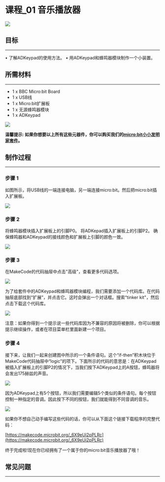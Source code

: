 # 课程_01 音乐播放器

![](./images/cqLH6Bs.jpg)  

## 目标
---

• 了解ADKeypad的使用方法。
• 用ADKeypad和蜂鸣器模块制作一个小装置。


## 所需材料
---

- 1 x BBC Micro:bit Board
- 1 x USB线
- 1 x Micro:bit扩展板
- 1 x 无源蜂鸣器模块
- 1 x ADKeypad

![](./images/5BURByd.jpg)

**温馨提示: 如果你想要以上所有这些元器件，你可以购买我们的[micro:bit小小发明家套件](https://item.taobao.com/item.htm?spm=a230r.7195193.1997079397.9.z3IMPf&id=564707672256&abbucket=5)。**


## 制作过程
---

### 步骤 1  

如图所示，将USB线的一端连接电脑，另一端连接micro:bit。然后把micro:bit插入扩展板。 

![](./images/LZR0LH8.jpg)


### 步骤 2  

将蜂鸣器模块插入扩展板上的引脚P0。
将ADKepad插入扩展板上的引脚P2。
确保蜂鸣器和ADKeypad的接线颜色和扩展板上引脚的颜色一致。 
 
![](./images/9MsaKEF.jpg)


### 步骤 3  

在MakeCode的代码抽屉中点击"高级"，查看更多代码选项。

![](./images/R5lx5Np.jpg)

为了给套件中的ADKeypad和蜂鸣器模块编程，我们需要添加一个代码库。在代码抽屉底部找到“扩展”，并点击它。这时会弹出一个对话框。搜索“tinker kit"，然后点击下载这个代码库。

![](./images/pduH11r.png)

注意：如果你得到一个提示说一些代码库因为不兼容的原因将被删除，你可以根据提示继续操作，或者在项目菜单栏里面新建一个项目。


### 步骤 4  

接下来，让我们一起来创建图中所示的一个条件语句。这个“if-then”积木块位于MakeCode代码抽屉中“logic”的项下。下面所示的代码的意思是：在ADKeypad被插入扩展板上的引脚P2的情况下，当我们按下ADKeypad上的A按钮，蜂鸣器将会发出175赫兹的声音。

![](./images/Tinker_Kit_case_01_01.png)
 
因为ADKeypad上有5个按钮，所以我们需要编辑5个类似的条件语句。每个按钮控制一种指定的音调。因此按下不同的按钮，我们就能得到不同音调的音乐。

![](./images/Tinker_Kit_case_01_02.png)

如果你不想自己动手编写这些代码的话，你可以从下面这个链接下载程序的完整代码：

[https://makecode.microbit.org/_6X9eUi2pPLRc](https://makecode.microbit.org/_6X9eUi2pPLRc)

终于完成啦!现在你已经拥有了一个属于你的micro:bit音乐播放器了哦！

## 常见问题
---
